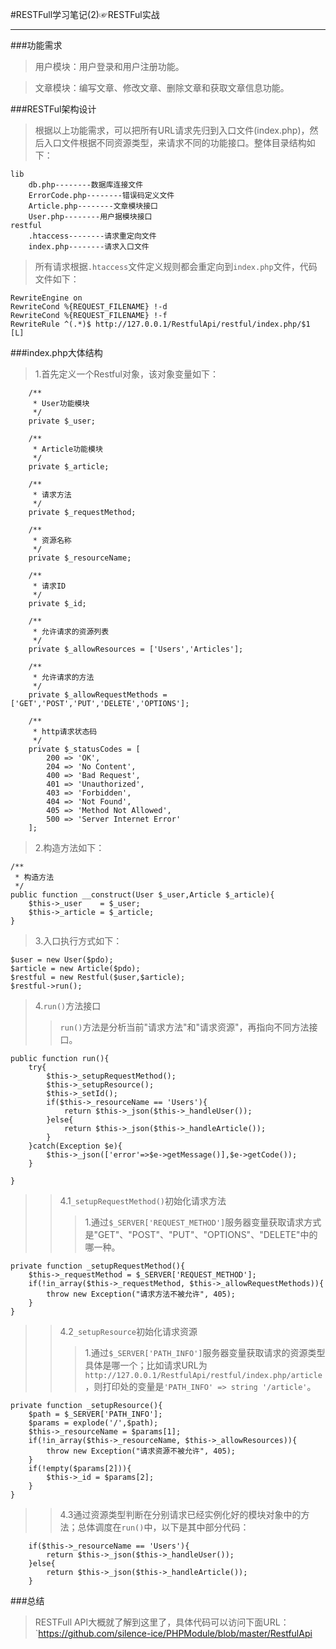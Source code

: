#RESTFull学习笔记(2)☞RESTFul实战
****

###功能需求
>用户模块：用户登录和用户注册功能。

>文章模块：编写文章、修改文章、删除文章和获取文章信息功能。

###RESTFul架构设计
>根据以上功能需求，可以把所有URL请求先归到入口文件(index.php)，然后入口文件根据不同资源类型，来请求不同的功能接口。整体目录结构如下：
>
	lib
		db.php--------数据库连接文件
		ErrorCode.php--------错误码定义文件
		Article.php--------文章模块接口
		User.php--------用户据模块接口
	restful
		.htaccess--------请求重定向文件
		index.php--------请求入口文件

>所有请求根据`.htaccess`文件定义规则都会重定向到`index.php`文件，代码文件如下：
>
	RewriteEngine on
	RewriteCond %{REQUEST_FILENAME} !-d
	RewriteCond %{REQUEST_FILENAME} !-f
	RewriteRule ^(.*)$ http://127.0.0.1/RestfulApi/restful/index.php/$1 [L]

###index.php大体结构
>1.首先定义一个Restful对象，该对象变量如下：

		/**
		 * User功能模块
		 */
		private $_user;
	
		/**
		 * Article功能模块
		 */
		private $_article;
	
		/**
		 * 请求方法
		 */
		private $_requestMethod;
	
		/**
		 * 资源名称
		 */
		private $_resourceName;
	
		/**
		 * 请求ID
		 */
		private $_id;
	
		/**
		 * 允许请求的资源列表
		 */
		private $_allowResources = ['Users','Articles'];
	
		/**
		 * 允许请求的方法
		 */
		private $_allowRequestMethods = ['GET','POST','PUT','DELETE','OPTIONS'];
	
		/**
		 * http请求状态码
		 */
		private $_statusCodes = [
			200 => 'OK',
			204 => 'No Content',
			400 => 'Bad Request',
			401 => 'Unauthorized',
			403 => 'Forbidden',
			404 => 'Not Found',
			405 => 'Method Not Allowed',
			500 => 'Server Internet Error'
	 	];

>2.构造方法如下：

	/**
	 * 构造方法
	 */
	public function __construct(User $_user,Article $_article){
		$this->_user 	= $_user;
		$this->_article = $_article;
	}

>3.入口执行方式如下：

	$user = new User($pdo);
	$article = new Article($pdo);
	$restful = new Restful($user,$article);
	$restful->run();

>4.`run()`方法接口
>>`run()`方法是分析当前"请求方法"和"请求资源"，再指向不同方法接口。

	public function run(){
		try{
			$this->_setupRequestMethod();
			$this->_setupResource();
			$this->_setId();
			if($this->_resourceName == 'Users'){
				return $this->_json($this->_handleUser());
			}else{
				return $this->_json($this->_handleArticle());
			}
		}catch(Exception $e){
			$this->_json(['error'=>$e->getMessage()],$e->getCode());
		}

	}

>>4.1`_setupRequestMethod()`初始化请求方法
>>>1.通过`$_SERVER['REQUEST_METHOD']`服务器变量获取请求方式是"GET"、"POST"、"PUT"、"OPTIONS"、"DELETE"中的哪一种。

	private function _setupRequestMethod(){
		$this->_requestMethod = $_SERVER['REQUEST_METHOD'];
		if(!in_array($this->_requestMethod, $this->_allowRequestMethods)){
			throw new Exception("请求方法不被允许", 405);
		}
	}

>>4.2`_setupResource`初始化请求资源
>>>1.通过`$_SERVER['PATH_INFO']`服务器变量获取请求的资源类型具体是哪一个；比如请求URL为`http://127.0.0.1/RestfulApi/restful/index.php/article`，则打印处的变量是`'PATH_INFO' => string '/article'`。

	private function _setupResource(){
		$path = $_SERVER['PATH_INFO'];
		$params = explode('/',$path);
		$this->_resourceName = $params[1];
		if(!in_array($this->_resourceName, $this->_allowResources)){
			throw new Exception("请求资源不被允许", 405);
		}
		if(!empty($params[2])){
			$this->_id = $params[2];
		}
	}

>>4.3通过资源类型判断在分别请求已经实例化好的模块对象中的方法；总体调度在`run()`中，以下是其中部分代码：

		if($this->_resourceName == 'Users'){
			return $this->_json($this->_handleUser());
		}else{
			return $this->_json($this->_handleArticle());
		}

###总结
>RESTFull API大概就了解到这里了，具体代码可以访问下面URL：`https://github.com/silence-ice/PHPModule/blob/master/RestfulApi

